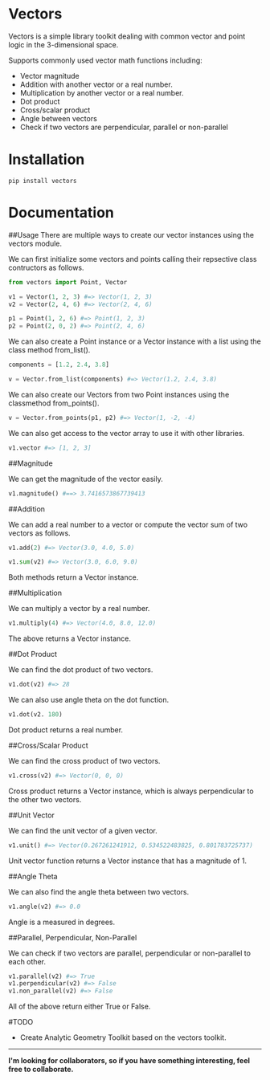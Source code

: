 # Vectors
Vectors is a simple library toolkit dealing with common vector and point logic
in the 3-dimensional space.

Supports commonly used vector math functions including:
  * Vector magnitude
  * Addition with another vector or a real number.
  * Multiplication by another vector or a real number.
  * Dot product
  * Cross/scalar product
  * Angle between vectors
  * Check if two vectors are perpendicular, parallel or non-parallel

# Installation

```
pip install vectors
```

# Documentation

##Usage
There are multiple ways to create our vector instances using the vectors module.

We can first initialize some vectors and points calling their repsective class
contructors as follows.

```Python
from vectors import Point, Vector

v1 = Vector(1, 2, 3) #=> Vector(1, 2, 3)
v2 = Vector(2, 4, 6) #=> Vector(2, 4, 6)

p1 = Point(1, 2, 6) #=> Point(1, 2, 3)
p2 = Point(2, 0, 2) #=> Point(2, 4, 6)
```

We can also create a Point instance or a Vector instance with a list
using the class method from_list().

```Python
components = [1.2, 2.4, 3.8]

v = Vector.from_list(components) #=> Vector(1.2, 2.4, 3.8)
```

We can also create our Vectors from two Point instances using the classmethod
from_points().

```Python
v = Vector.from_points(p1, p2) #=> Vector(1, -2, -4)
```

We can also get access to the vector array to use it with other libraries.

```Python
v1.vector #=> [1, 2, 3]
```
##Magnitude

We can get the magnitude of the vector easily.

```Python
v1.magnitude() #==> 3.7416573867739413
```

##Addition

We can add a real number to a vector or compute the vector sum of two
vectors as follows.

```Python
v1.add(2) #=> Vector(3.0, 4.0, 5.0)

v1.sum(v2) #=> Vector(3.0, 6.0, 9.0)
```
Both methods return a Vector instance.

##Multiplication

We can multiply a vector by a real number.

```Python
v1.multiply(4) #=> Vector(4.0, 8.0, 12.0)
```
The above returns a Vector instance.

##Dot Product

We can find the dot product of two vectors.

```Python
v1.dot(v2) #=> 28
```
We can also use angle theta on the dot function.

```Python
v1.dot(v2. 180)
```
Dot product returns a real number.

##Cross/Scalar Product

We can find the cross product of two vectors.

```Python
v1.cross(v2) #=> Vector(0, 0, 0)
```
Cross product returns a Vector instance, which is always perpendicular to the
other two vectors.

##Unit Vector

We can find the unit vector of a given vector.

```Python
v1.unit() #=> Vector(0.267261241912, 0.534522483825, 0.801783725737)
```
Unit vector function returns a Vector instance that has a magnitude of 1.

##Angle Theta

We can also find the angle theta between two vectors.

```Python
v1.angle(v2) #=> 0.0
```
Angle is a measured in degrees.

##Parallel, Perpendicular, Non-Parallel

We can check if two vectors are parallel, perpendicular or non-parallel to each
other.

```Python
v1.parallel(v2) #=> True
v1.perpendicular(v2) #=> False
v1.non_parallel(v2) #=> False
```
All of the above return either True or False.

#TODO
  * Create Analytic Geometry Toolkit based on the vectors toolkit.

----

**I'm looking for collaborators, so if you have something interesting, feel free
to collaborate.**






